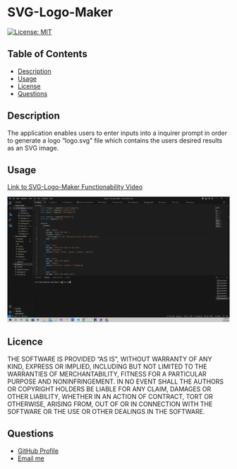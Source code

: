 # SVG-Logo-Maker

[![License: MIT](https://img.shields.io/badge/License-MIT-yellow.svg)](https://opensource.org/licenses/MIT)

## Table of Contents

- [Description](#description)
- [Usage](#usage)
- [License](#license)
- [Questions](#questions)

## Description

The application enables users to enter inputs into a inquirer prompt in order to generate a logo “logo.svg” file which contains the users desired results as an SVG image.

## Usage

<a href="https://drive.google.com/file/d/1r1YjwZOPMDN4KU7w12l25OOX76Z2G-cM/view">Link to SVG-Logo-Maker Functionability Video</a>

![SVG-Logo-Maker](./examples/video.gif)

## Licence

THE SOFTWARE IS PROVIDED “AS IS”, WITHOUT WARRANTY OF ANY KIND, EXPRESS OR IMPLIED, INCLUDING BUT NOT LIMITED TO THE WARRANTIES OF MERCHANTABILITY, FITNESS FOR A PARTICULAR PURPOSE AND NONINFRINGEMENT. IN NO EVENT SHALL THE AUTHORS OR COPYRIGHT HOLDERS BE LIABLE FOR ANY CLAIM, DAMAGES OR OTHER LIABILITY, WHETHER IN AN ACTION OF CONTRACT, TORT OR OTHERWISE, ARISING FROM, OUT OF OR IN CONNECTION WITH THE SOFTWARE OR THE USE OR OTHER DEALINGS IN THE SOFTWARE.

## Questions

  <ul>
  <li> <a href="https://github.com/JulioBermudez">GitHub Profile</a></li>
  <li> <a href="mailto:julioph0n3@gmail.com">Email me</a></li>
  </ul>
